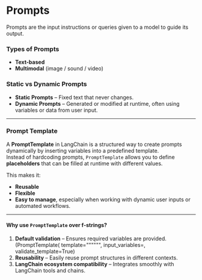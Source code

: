 # Prompts

Prompts are the input instructions or queries given to a model to guide its output.

### Types of Prompts
- **Text-based**
- **Multimodal** (image / sound / video)

### Static vs Dynamic Prompts
- **Static Prompts** – Fixed text that never changes.
- **Dynamic Prompts** – Generated or modified at runtime, often using variables or data from user input.

---

### Prompt Template

A **PromptTemplate** in LangChain is a structured way to create prompts dynamically by inserting variables into a predefined template.  
Instead of hardcoding prompts, `PromptTemplate` allows you to define **placeholders** that can be filled at runtime with different values.

This makes it:
- **Reusable**
- **Flexible**
- **Easy to manage**, especially when working with dynamic user inputs or automated workflows.

---

#### Why use `PromptTemplate` over f-strings?
1. **Default validation** – Ensures required variables are provided.(PromptTemplate(
    template="""<prompt>""", input_variables=<input-variable>, validate_template=True)
2. **Reusability** – Easily reuse prompt structures in different contexts.
3. **LangChain ecosystem compatibility** – Integrates smoothly with LangChain tools and chains.
